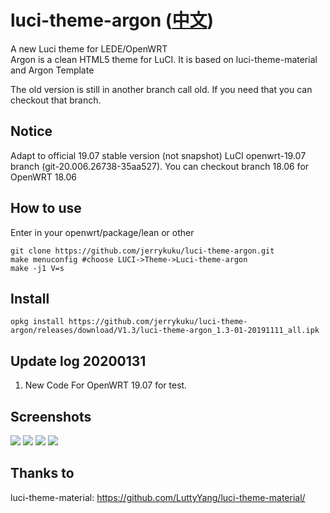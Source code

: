 # luci-theme-argon ([中文](/README_ZH.md))
A new Luci theme for LEDE/OpenWRT  
Argon is a clean HTML5 theme for LuCI. It is based on luci-theme-material and Argon Template  


The old version is still in another branch call old. If you need that you can checkout that branch.

## Notice
Adapt to official 19.07 stable version (not snapshot) LuCI openwrt-19.07 branch (git-20.006.26738-35aa527).
You can checkout branch 18.06 for  OpenWRT 18.06 

## How to use

Enter in your openwrt/package/lean  or  other

```
git clone https://github.com/jerrykuku/luci-theme-argon.git
make menuconfig #choose LUCI->Theme->Luci-theme-argon
make -j1 V=s
```
## Install
```
opkg install https://github.com/jerrykuku/luci-theme-argon/releases/download/V1.3/luci-theme-argon_1.3-01-20191111_all.ipk
```

## Update log 20200131
1. New Code For OpenWRT 19.07 for test.

## Screenshots
![](/Screenshots/pc1.jpg)
![](/Screenshots/pc2.jpg)
![](/Screenshots/pc3.jpg)
![](/Screenshots/phone.jpg)

## Thanks to 
luci-theme-material: https://github.com/LuttyYang/luci-theme-material/
